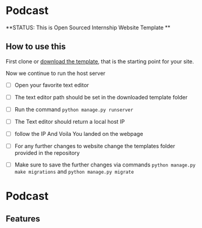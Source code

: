 # Podcast

**STATUS: This is Open Sourced Internship Website Template **







## How to use this

First clone or [download the template](git@github.com:harshp77/Internship-Website-.git), that is the starting point for your site.

Now we continue to run the host server

 - [ ] Open your favorite text editor 
 - [ ] The text editor path should be set in the downloaded template folder
 - [ ] Run the command ``` python manage.py runserver ```
 - [ ] The Text editor should return a local host IP
 - [ ] follow the IP And Voila You landed on the webpage
 - [ ] For any further changes to website change the templates folder provided in the repository
 - [ ] Make sure to save the further changes via commands ``` python manage.py make migrations ``` and ``` python manage.py migrate ```
  
  
# Podcast


 
## Features
